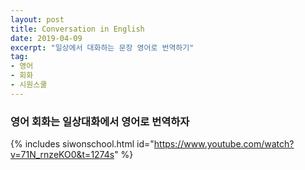 ```yaml
---
layout: post
title: Conversation in English
date: 2019-04-09
excerpt: "일상에서 대화하는 문장 영어로 번역하기"
tag: 
- 영어
- 회화
- 시원스쿨 
---
```



### 영어 회화는 일상대화에서 영어로 번역하자 

{% includes siwonschool.html id="https://www.youtube.com/watch?v=71N_rnzeKO0&t=1274s" %}  
